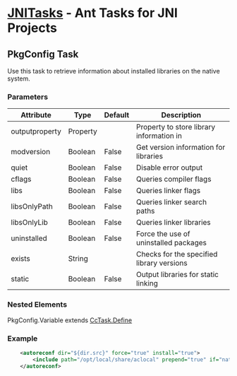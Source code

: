 [JNITasks](https://github.com/kwhat/jnitasks/) - Ant Tasks for JNI Projects
===========================================================================

## PkgConfig Task
Use this task to retrieve information about installed libraries on the native system.

### Parameters
| Attribute      | Type     | Default    | Description
|----------------|----------|------------|------------------------
| outputproperty | Property |            | Property to store library information in
| modversion     | Boolean  | False      | Get version information for libraries
| quiet          | Boolean  | False      | Disable error output
| cflags         | Boolean  | False      | Queries compiler flags
| libs           | Boolean  | False      | Queries linker flags
| libsOnlyPath   | Boolean  | False      | Queries linker search paths
| libsOnlyLib    | Boolean  | False      | Queries linker libraries
| uninstalled    | Boolean  | False      | Force the use of uninstalled packages
| exists         | String   |            | Checks for the specified library versions
| static         | Boolean  | False      | Output libraries for static linking

### Nested Elements
PkgConfig.Variable extends [CcTask.Define](CCTASK.md)

### Example

```XML
	<autoreconf dir="${dir.src}" force="true" install="true">
		<include path="/opt/local/share/aclocal" prepend="true" if="native.os.isDarwin" />
	</autoreconf>
```

